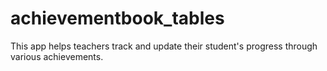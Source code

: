 # achievementbook_tables

This app helps teachers track and update their student's progress through various achievements.
